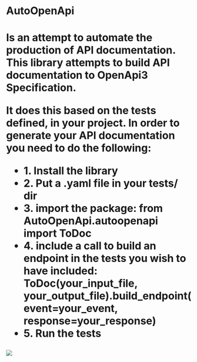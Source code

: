 <h1> AutoOpenApi <h1>

<p>
Is an attempt to automate the production of API documentation. 
This library attempts to build API documentation to OpenApi3 Specification.
</p>

<p>
It does this based on the tests defined, in your project. 
In order to generate your API documentation you need to do the following:
<ul>
    <li>1. Install the library
    <li>2. Put a <FILENAME>.yaml file in your tests/ dir
    <li>3. import the package: from AutoOpenApi.autoopenapi import ToDoc
    <li>4. include a call to build an endpoint in the tests you wish to have included: ToDoc(your_input_file, your_output_file).build_endpoint(event=your_event, response=your_response)
    <li>5. Run the tests
</ul>
<img src="image.png">
</p>
